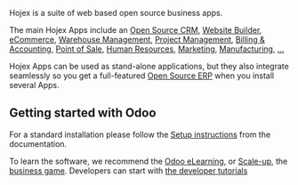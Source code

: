 Hojex is a suite of web based open source business apps.

The main Hojex Apps include an <a href="https://www.hojex.com/page/crm">Open Source CRM</a>,
<a href="https://www.hojex.com/page/website-builder">Website Builder</a>,
<a href="https://www.hojex.com/page/e-commerce">eCommerce</a>,
<a href="https://www.hojex.com/page/warehouse">Warehouse Management</a>,
<a href="https://www.hojex.com/page/project-management">Project Management</a>,
<a href="https://www.hojex.com/page/accounting">Billing &amp; Accounting</a>,
<a href="https://www.hojex.com/page/point-of-sale">Point of Sale</a>,
<a href="https://www.hojex.com/page/employees">Human Resources</a>,
<a href="https://www.hojex.com/page/lead-automation">Marketing</a>,
<a href="https://www.hojex.com/page/manufacturing">Manufacturing</a>,
<a href="https://www.hojex.com/#apps">...</a>

Hojex Apps can be used as stand-alone applications, but they also integrate seamlessly so you get
a full-featured <a href="https://www.hojex.com">Open Source ERP</a> when you install several Apps.


Getting started with Odoo
-------------------------
For a standard installation please follow the <a href="https://www.hojex.com/documentation/13.0/setup/install.html">Setup instructions</a>
from the documentation.

To learn the software, we recommend the <a href="https://www.hojex.com/slides">Odoo eLearning</a>, or <a href="https://www.odoo.com/page/scale-up-business-game">Scale-up</a>, the <a href="https://www.hojex.com/page/scale-up-business-game">business game</a>. Developers can start with <a href="https://www.hojex.com/documentation/13.0/tutorials.html">the developer tutorials</a>

